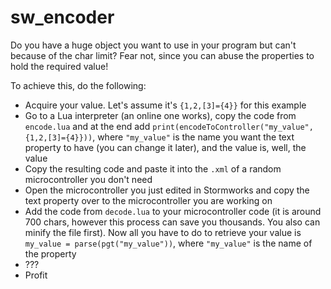 # sw_encoder

Do you have a huge object you want to use in your program but can't because of the char limit? Fear not, since you can abuse the properties to hold the required value!

To achieve this, do the following:

- Acquire your value. Let's assume it's `{1,2,[3]={4}}` for this example
- Go to a Lua interpreter (an online one works), copy the code from `encode.lua` and at the end add `print(encodeToController("my_value", {1,2,[3]={4}}))`, where `"my_value"` is the name you want the text property to have (you can change it later), and the value is, well, the value
- Copy the resulting code and paste it into the `.xml` of a random microcontroller you don't need
- Open the microcontroller you just edited in Stormworks and copy the text property over to the microcontroller you are working on
- Add the code from `decode.lua` to your microcontroller code (it is around 700 chars, however this process can save you thousands. You also can minify the file first). Now all you have to do to retrieve your value is `my_value = parse(pgt("my_value"))`, where `"my_value"` is the name of the property
- ???
- Profit
